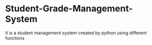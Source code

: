 # Student-Grade-Management-System
It is a student management system created by python using different functions 
